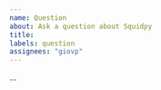 ```yaml
---
name: Question
about: Ask a question about Squidpy
title:
labels: question
assignees: "giovp"
---
```


<!-- Put your question regarding Squidpy below: -->
...
